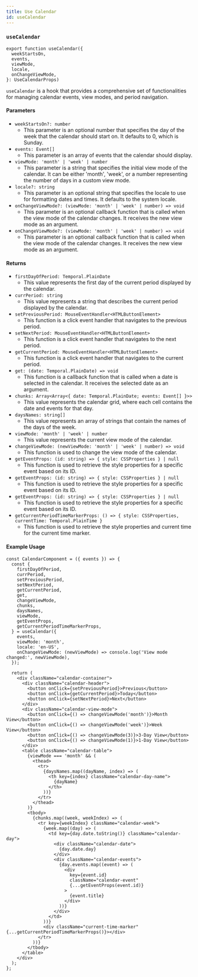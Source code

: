 ```yaml
---
title: Use Calendar
id: useCalendar
---
```


### `useCalendar`

```tsx
export function useCalendar({
  weekStartsOn,
  events,
  viewMode,
  locale,
  onChangeViewMode,
}: UseCalendarProps)
```

`useCalendar` is a hook that provides a comprehensive set of functionalities for managing calendar events, view modes, and period navigation.


#### Parameters

- `weekStartsOn?: number`
  - This parameter is an optional number that specifies the day of the week that the calendar should start on. It defaults to 0, which is Sunday.
- `events: Event[]`
  - This parameter is an array of events that the calendar should display.
- `viewMode: 'month' | 'week' | number`
  - This parameter is a string that specifies the initial view mode of the calendar. It can be either 'month', 'week', or a number representing the number of days in a custom view mode.
- `locale?: string`
  - This parameter is an optional string that specifies the locale to use for formatting dates and times. It defaults to the system locale.
- `onChangeViewMode?: (viewMode: 'month' | 'week' | number) => void`
  - This parameter is an optional callback function that is called when the view mode of the calendar changes. It receives the new view mode as an argument.
- `onChangeViewMode?: (viewMode: 'month' | 'week' | number) => void`
  - This parameter is an optional callback function that is called when the view mode of the calendar changes. It receives the new view mode as an argument.


#### Returns

- `firstDayOfPeriod: Temporal.PlainDate`
  - This value represents the first day of the current period displayed by the calendar.
- `currPeriod: string`
  - This value represents a string that describes the current period displayed by the calendar.
- `setPreviousPeriod: MouseEventHandler<HTMLButtonElement>`
  - This function is a click event handler that navigates to the previous period.
- `setNextPeriod: MouseEventHandler<HTMLButtonElement>`
  - This function is a click event handler that navigates to the next period.
- `getCurrentPeriod: MouseEventHandler<HTMLButtonElement>`
  - This function is a click event handler that navigates to the current period.
- `get: (date: Temporal.PlainDate) => void`
  - This function is a callback function that is called when a date is selected in the calendar. It receives the selected date as an argument.
- `chunks: Array<Array<{ date: Temporal.PlainDate; events: Event[] }>>`
  - This value represents the calendar grid, where each cell contains the date and events for that day.
- `daysNames: string[]`
  - This value represents an array of strings that contain the names of the days of the week.
- `viewMode: 'month' | 'week' | number`
  - This value represents the current view mode of the calendar.
- `changeViewMode: (newViewMode: 'month' | 'week' | number) => void`
  - This function is used to change the view mode of the calendar.
- `getEventProps: (id: string) => { style: CSSProperties } | null`
  - This function is used to retrieve the style properties for a specific event based on its ID.
- `getEventProps: (id: string) => { style: CSSProperties } | null`
  - This function is used to retrieve the style properties for a specific event based on its ID.
- `getEventProps: (id: string) => { style: CSSProperties } | null`
  - This function is used to retrieve the style properties for a specific event based on its ID.
- `getCurrentPeriodTimeMarkerProps: () => { style: CSSProperties, currentTime: Temporal.PlainTime }`
  - This function is used to retrieve the style properties and current time for the current time marker.


#### Example Usage

```tsx
const CalendarComponent = ({ events }) => {
  const {
    firstDayOfPeriod,
    currPeriod,
    setPreviousPeriod,
    setNextPeriod,
    getCurrentPeriod,
    get,
    changeViewMode,
    chunks,
    daysNames,
    viewMode,
    getEventProps,
    getCurrentPeriodTimeMarkerProps,
  } = useCalendar({
    events,
    viewMode: 'month',
    locale: 'en-US',
    onChangeViewMode: (newViewMode) => console.log('View mode changed:', newViewMode),
  });

  return (
    <div className="calendar-container">
      <div className="calendar-header">
        <button onClick={setPreviousPeriod}>Previous</button>
        <button onClick={getCurrentPeriod}>Today</button>
        <button onClick={setNextPeriod}>Next</button>
      </div>
      <div className="calendar-view-mode">
        <button onClick={() => changeViewMode('month')}>Month View</button>
        <button onClick={() => changeViewMode('week')}>Week View</button>
        <button onClick={() => changeViewMode(3)}>3-Day View</button>
        <button onClick={() => changeViewMode(1)}>1-Day View</button>
      </div>
      <table className="calendar-table">
        {viewMode === 'month' && (
          <thead>
            <tr>
              {daysNames.map((dayName, index) => (
                <th key={index} className="calendar-day-name">
                  {dayName}
                </th>
              ))}
            </tr>
          </thead>
        )}
        <tbody>
          {chunks.map((week, weekIndex) => (
            <tr key={weekIndex} className="calendar-week">
              {week.map((day) => (
                <td key={day.date.toString()} className="calendar-day">
                  <div className="calendar-date">
                    {day.date.day}
                  </div>
                  <div className="calendar-events">
                    {day.events.map((event) => (
                      <div
                        key={event.id}
                        className="calendar-event"
                        {...getEventProps(event.id)}
                      >
                        {event.title}
                      </div>
                    ))}
                  </div>
                </td>
              ))}
              <div className="current-time-marker" {...getCurrentPeriodTimeMarkerProps()}></div>
            </tr>
          ))}
        </tbody>
      </table>
    </div>
  );
};
```
